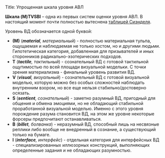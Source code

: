 Title: Упрощенная шкала уровня АВЛ

**Шкала (M)TVSBI** – одна из первых систем оценки уровня АВЛ.
В настоящий момент почти полностью вытеснена [таблицей Сиэнделя](/zametki-i-prochee/tablitsy-urovnia-avl).

Уровень ВД обозначается одной буквой:

*   **(М)** (_**material**, материальный_) - полностью материальная тульпа, ощущаемая и наблюдаемая не только хостом, но и другими людьми. Гипотетическая категория, добавленная для призывателей и иных сторонников радикально-эзотерических подходов.
*   **Т** (_**tactile**, тактильный_) - сознательный ВД с готовой тактильной ощутимостью по всей площади визуальной модельки. С точки зрения материализма - финальный уровень развития ВД.
*   **V** (_**visual**, визуальный_) - сознательный ВД с готовой визуальной моделью, которую можно без особых сложностей наблюдать внутренним взором, но все еще нельзя стабильно/достоверно осязать.
*   **S** (_**sentient**, сознательный_) - заметно разумный ВД, пригодный для общения и обмена эмоциями, но не обладающий стабильной проработанной визуальной моделью. Именно с этого уровня порождение разума становится ВД, на этом же уровне некоторые форсеры предпочитают останавливаться.
*   **B** (_**billet**, болванка_) - неразумный ВД, способный лишь на несвязные реплики либо вообще не внедренный в сознание, а существующий только на бумаге.
*   **I** (_**interface**, интерфейс_) - отдельная категория для интерфейсных ВД - специализированных иллюзорных конструкций, выполняющих определенные задания и не обладающих разумностью.